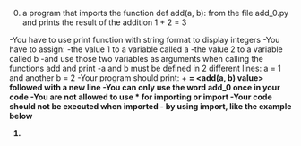 0. a program that imports the function def add(a, b): from the file add_0.py and prints the result of the addition 1 + 2 = 3

-You have to use print function with string format to display integers
-You have to assign:
-the value 1 to a variable called a
-the value 2 to a variable called b
-and use those two variables as arguments when calling the functions add and print
-a and b must be defined in 2 different lines: a = 1 and another b = 2
-Your program should print: <a value> + <b value> = <add(a, b) value> followed with a new line
-You can only use the word add_0 once in your code
-You are not allowed to use \* for importing or **import**
-Your code should not be executed when imported - by using **import**, like the example below

1.
